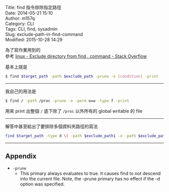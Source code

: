 Title: find 指令排除指定路徑  
Date: 2014-05-21 15:10  
Author: m157q  
Category: CLI  
Tags: CLI, find, sysadmin  
Slug: exclude-path-in-find-command  
Modified: 2015-10-28 14:29  
  
  
為了寫作業用到的  
參考 [linux - Exclude directory from find . command - Stack Overflow](http://stackoverflow.com/questions/4210042/exclude-directory-from-find-command)  
  
基本上就是  
  
```sh  
$ find $target_path -path $exclude_path -prune -o [condition] -print  
```  
  
---  
  
我自己的用法是  
  
```sh  
$ find / -path /proc -prune -o -perm o=w -type f -print  
```  
  
用來 print 出整個 `/` 底下除了 `/proc` 以外所有的 global writable 的 file  
  
---  
  
解答中甚至給出了要排除多個資料夾路徑的寫法  
  
```sh  
find $target_path -type d \( -path $exclude_path1 -o -path $exclude_path2 -o -path $exclude_path3 \) -prune -o -print  
```  
  
---  
  
## Appendix  
  
+ `-prune`  
	+ This primary always evaluates to true.  It causes find to not descend into the current file.  Note, the -prune primary has no effect if the -d option was specified.  
  
